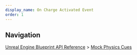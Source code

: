 ```yaml
---
display_name: On Charge Activated Event
order: 1
---
```

## Navigation

[Unreal Engine Blueprint API Reference](https://dev.epicgames.com/documentation/en-us/unreal-engine/BlueprintAPI) > [Mock Physics Cues](https://dev.epicgames.com/documentation/en-us/unreal-engine/BlueprintAPI/MockPhysicsCues)
